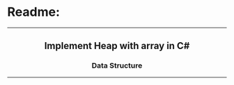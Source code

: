 # Readme:
 
---
 
<h2 align='center'>Implement Heap with array in C#</h2>
<h3 quote align='center'>Data Structure</h3 quote>
 
---
